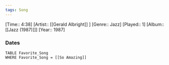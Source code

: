 ```yaml
---
tags: Song  
---
```

[Time:: 4:38]
[Artist:: [[Gerald Albright]] ]
[Genre:: Jazz]
[Played:: 1]
[Album:: [[Jazz (1987)]]]
[Year:: 1987]
### Dates
````dataview
TABLE Favorite_Song
WHERE Favorite_Song = [[So Amazing]]
````